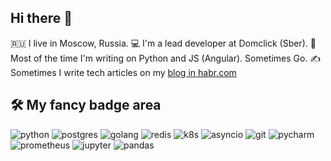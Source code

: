 ## Hi there 👋

🇷🇺 I live in Moscow, Russia.
💻 I'm a lead developer at Domclick (Sber).
🤖 Most of the time I'm writing on Python and JS (Angular). Sometimes Go.
✍️ Sometimes I write tech articles on my [blog in habr.com](https://habr.com/ru/users/olegborzov/posts/)

## 🛠 My fancy badge area
![python](https://img.shields.io/badge/python%20-%2314354C.svg?&style=for-the-badge&logo=python&logoColor=white) ![postgres](https://img.shields.io/badge/postgres-%23316192.svg?&style=for-the-badge&logo=postgresql&logoColor=white) ![golang](https://img.shields.io/badge/go-%2300ADD8.svg?&style=for-the-badge&logo=go&logoColor=white) ![redis](https://img.shields.io/badge/redis%20-%23CC0000.svg?&style=for-the-badge&logo=redis&logoColor=white) ![k8s](https://img.shields.io/badge/kubernetes%20-%23326ce5.svg?&style=for-the-badge&logo=kubernetes&logoColor=white) ![asyncio](https://img.shields.io/badge/asyncio-%2300BAFF.svg?&style=for-the-badge&logo=python&logoColor=white) ![git](https://img.shields.io/badge/git%20-%23F05033.svg?&style=for-the-badge&logo=git&logoColor=white) ![pycharm](https://img.shields.io/badge/pycharm-%23000000.svg?&style=for-the-badge&logo=pycharm&logoColor=white) ![prometheus](https://img.shields.io/badge/prometheus%20-%23E6522C.svg?&style=for-the-badge&logo=prometheus&logoColor=white) ![jupyter](https://img.shields.io/badge/Jupyter%20-%23F37626.svg?&style=for-the-badge&logo=Jupyter&logoColor=white) ![pandas](https://img.shields.io/badge/pandas%20-%23150458.svg?&style=for-the-badge&logo=pandas&logoColor=white)
